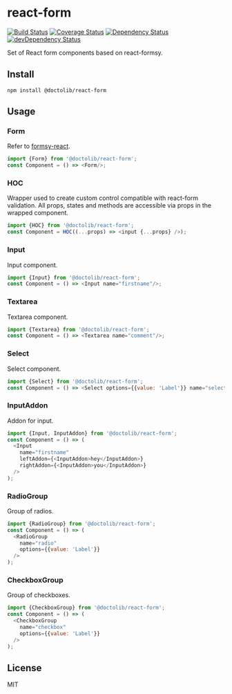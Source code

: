 # react-form
[![Build Status](https://travis-ci.org/doctolib/react-form.svg?branch=master)](https://travis-ci.org/doctolib/react-form)
[![Coverage Status](https://coveralls.io/repos/doctolib/react-form/badge.svg?branch=master&service=github)](https://coveralls.io/github/doctolib/react-form?branch=master)
[![Dependency Status](https://david-dm.org/doctolib/react-form.svg?theme=shields.io)](https://david-dm.org/doctolib/react-form)
[![devDependency Status](https://david-dm.org/doctolib/react-form/dev-status.svg?theme=shields.io)](https://david-dm.org/doctolib/react-form#info=devDependencies)

Set of React form components based on react-formsy.

## Install

```
npm install @doctolib/react-form
```

## Usage

### Form

Refer to [formsy-react](https://github.com/christianalfoni/formsy-react#how-to-use).

```js
import {Form} from '@doctolib/react-form';
const Component = () => <Form/>;
```

### HOC

Wrapper used to create custom control compatible with react-form validation.
All props, states and methods are accessible via props in the wrapped component.

```js
import {HOC} from '@doctolib/react-form';
const Component = HOC((...props) => <input {...props} />);
```

### Input

Input component.

```js
import {Input} from '@doctolib/react-form';
const Component = () => <Input name="firstname"/>;
```

### Textarea

Textarea component.

```js
import {Textarea} from '@doctolib/react-form';
const Component = () => <Textarea name="comment"/>;
```

### Select

Select component.

```js
import {Select} from '@doctolib/react-form';
const Component = () => <Select options={{value: 'Label'}} name="select"/>;
```

### InputAddon

Addon for input.

```js
import {Input, InputAddon} from '@doctolib/react-form';
const Component = () => (
  <Input
    name="firstname"
    leftAddon={<InputAddon>hey</InputAddon>}
    rightAddon={<InputAddon>you</InputAddon>}
  />
);
```

### RadioGroup

Group of radios.

```js
import {RadioGroup} from '@doctolib/react-form';
const Component = () => (
  <RadioGroup
    name="radio"
    options={{value: 'Label'}}
  />
);
```

### CheckboxGroup

Group of checkboxes.

```js
import {CheckboxGroup} from '@doctolib/react-form';
const Component = () => (
  <CheckboxGroup
    name="checkbox"
    options={{value: 'Label'}}
  />
);
```


## License

MIT
